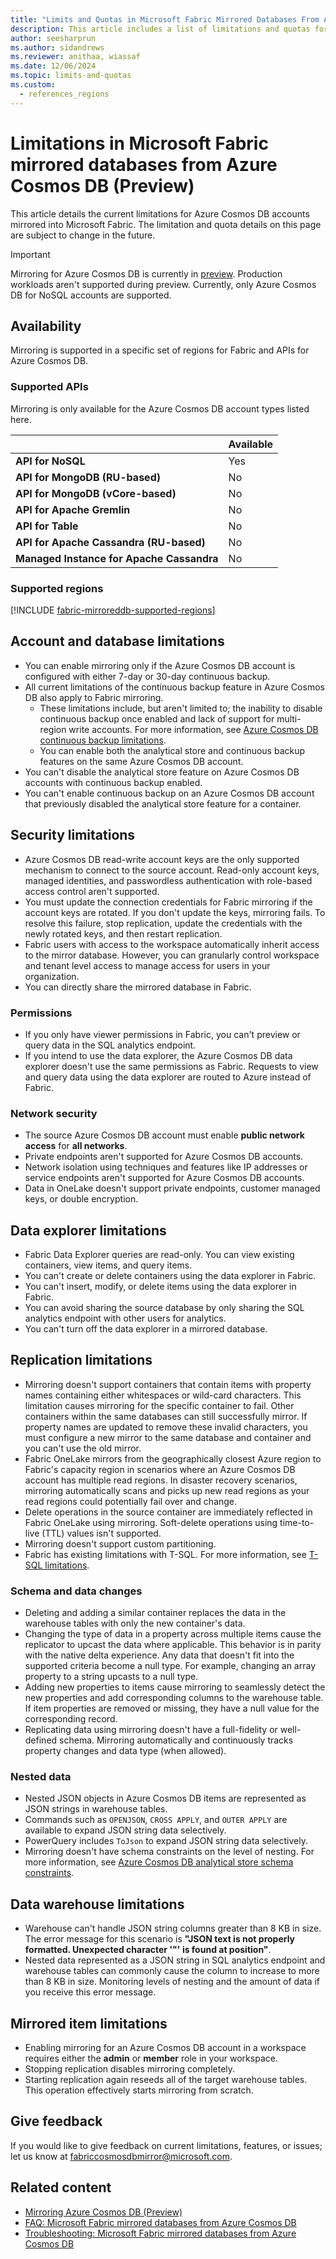 ```yaml
---
title: "Limits and Quotas in Microsoft Fabric Mirrored Databases From Azure Cosmos DB (Preview)"
description: This article includes a list of limitations and quotas for Microsoft Fabric mirrored databases from Azure Cosmos DB.
author: seesharprun
ms.author: sidandrews
ms.reviewer: anithaa, wiassaf
ms.date: 12/06/2024
ms.topic: limits-and-quotas
ms.custom:
  - references_regions
---
```


# Limitations in Microsoft Fabric mirrored databases from Azure Cosmos DB (Preview)

This article details the current limitations for Azure Cosmos DB accounts mirrored into Microsoft Fabric. The limitation and quota details on this page are subject to change in the future.

> [!IMPORTANT]
> Mirroring for Azure Cosmos DB is currently in [preview](../../get-started/preview.md). Production workloads aren't supported during preview. Currently, only Azure Cosmos DB for NoSQL accounts are supported.

## Availability

Mirroring is supported in a specific set of regions for Fabric and APIs for Azure Cosmos DB.

### Supported APIs

Mirroring is only available for the Azure Cosmos DB account types listed here.

| | Available |
| --- | --- |
| **API for NoSQL** | Yes |
| **API for MongoDB (RU-based)** | No |
| **API for MongoDB (vCore-based)** | No |
| **API for Apache Gremlin** | No |
| **API for Table** | No |
| **API for Apache Cassandra (RU-based)** | No |
| **Managed Instance for Apache Cassandra** | No |

### Supported regions

[!INCLUDE [fabric-mirroreddb-supported-regions](../includes/fabric-mirroreddb-supported-regions.md)]

## Account and database limitations

- You can enable mirroring only if the Azure Cosmos DB account is configured with either 7-day or 30-day continuous backup.
- All current limitations of the continuous backup feature in Azure Cosmos DB also apply to Fabric mirroring.
  - These limitations include, but aren't limited to; the inability to disable continuous backup once enabled and lack of support for multi-region write accounts. For more information, see [Azure Cosmos DB continuous backup limitations](/azure/cosmos-db/continuous-backup-restore-introduction#current-limitations).
  - You can enable both the analytical store and continuous backup features on the same Azure Cosmos DB account.
- You can't disable the analytical store feature on Azure Cosmos DB accounts with continuous backup enabled.
- You can't enable continuous backup on an Azure Cosmos DB account that previously disabled the analytical store feature for a container.


## Security limitations

- Azure Cosmos DB read-write account keys are the only supported mechanism to connect to the source account. Read-only account keys, managed identities, and passwordless authentication with role-based access control aren't supported.
- You must update the connection credentials for Fabric mirroring if the account keys are rotated. If you don't update the keys, mirroring fails. To resolve this failure, stop replication, update the credentials with the newly rotated keys, and then restart replication.
- Fabric users with access to the workspace automatically inherit access to the mirror database. However, you can granularly control workspace and tenant level access to manage access for users in your organization.
- You can directly share the mirrored database in Fabric.

### Permissions

- If you only have viewer permissions in Fabric, you can't preview or query data in the SQL analytics endpoint.
- If you intend to use the data explorer, the Azure Cosmos DB data explorer doesn't use the same permissions as Fabric. Requests to view and query data using the data explorer are routed to Azure instead of Fabric.

### Network security

- The source Azure Cosmos DB account must enable **public network access** for **all networks**.
- Private endpoints aren't supported for Azure Cosmos DB accounts.
- Network isolation using techniques and features like IP addresses or service endpoints aren't supported for Azure Cosmos DB accounts.
- Data in OneLake doesn't support private endpoints, customer managed keys, or double encryption.

## Data explorer limitations

- Fabric Data Explorer queries are read-only. You can view existing containers, view items, and query items.
- You can't create or delete containers using the data explorer in Fabric.
- You can't insert, modify, or delete items using the data explorer in Fabric.
- You can avoid sharing the source database by only sharing the SQL analytics endpoint with other users for analytics.
- You can't turn off the data explorer in a mirrored database.

## Replication limitations

- Mirroring doesn't support containers that contain items with property names containing either whitespaces or wild-card characters. This limitation causes mirroring for the specific container to fail. Other containers within the same databases can still successfully mirror. If property names are updated to remove these invalid characters, you must configure a new mirror to the same database and container and you can't use the old mirror.
- Fabric OneLake mirrors from the geographically closest Azure region to Fabric's capacity region in scenarios where an Azure Cosmos DB account has multiple read regions. In disaster recovery scenarios, mirroring automatically scans and picks up new read regions as your read regions could potentially fail over and change.
- Delete operations in the source container are immediately reflected in Fabric OneLake using mirroring. Soft-delete operations using time-to-live (TTL) values isn't supported.
- Mirroring doesn't support custom partitioning.
- Fabric has existing limitations with T-SQL. For more information, see [T-SQL limitations](../../data-warehouse/tsql-surface-area.md#limitations).

### Schema and data changes

- Deleting and adding a similar container replaces the data in the warehouse tables with only the new container's data.
- Changing the type of data in a property across multiple items cause the replicator to upcast the data where applicable. This behavior is in parity with the native delta experience. Any data that doesn't fit into the supported criteria become a null type. For example, changing an array property to a string upcasts to a null type.
- Adding new properties to items cause mirroring to seamlessly detect the new properties and add corresponding columns to the warehouse table. If item properties are removed or missing, they have a null value for the corresponding record.
- Replicating data using mirroring doesn't have a full-fidelity or well-defined schema. Mirroring automatically and continuously tracks property changes and data type (when allowed).

### Nested data

- Nested JSON objects in Azure Cosmos DB items are represented as JSON strings in warehouse tables.
- Commands such as `OPENJSON`, `CROSS APPLY`, and `OUTER APPLY` are available to expand JSON string data selectively.
- PowerQuery includes `ToJson` to expand JSON string data selectively.
- Mirroring doesn't have schema constraints on the level of nesting. For more information, see [Azure Cosmos DB analytical store schema constraints](/azure/cosmos-db/analytical-store-introduction#schema-constraints).

## Data warehouse limitations

- Warehouse can't handle JSON string columns greater than 8 KB in size. The error message for this scenario is **"JSON text is not properly formatted. Unexpected character '"' is found at position"**.
- Nested data represented as a JSON string in SQL analytics endpoint and warehouse tables can commonly cause the column to increase to more than 8 KB in size. Monitoring levels of nesting and the amount of data if you receive this error message.

## Mirrored item limitations

- Enabling mirroring for an Azure Cosmos DB account in a workspace requires either the **admin** or **member** role in your workspace.
- Stopping replication disables mirroring completely.
- Starting replication again reseeds all of the target warehouse tables. This operation effectively starts mirroring from scratch.

## Give feedback

If you would like to give feedback on current limitations, features, or issues; let us know at [fabriccosmosdbmirror@microsoft.com](mailto:fabriccosmosdbmirror@microsoft.com).

## Related content

- [Mirroring Azure Cosmos DB (Preview)](azure-cosmos-db.md)
- [FAQ: Microsoft Fabric mirrored databases from Azure Cosmos DB](azure-cosmos-db-faq.yml)
- [Troubleshooting: Microsoft Fabric mirrored databases from Azure Cosmos DB](azure-cosmos-db-troubleshooting.yml)
